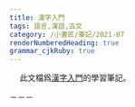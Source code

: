 ```yaml
---
title: 漢字入門 
tags: 語言,漢語,古文
category: /小書匠/筆記/2021-07
renderNumberedHeading: true
grammar_cjkRuby: true
---
```

　
此文檔爲[漢字入門](https://b23.tv/av55349594)的學習筆記。

－－－




